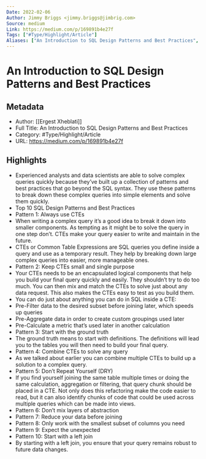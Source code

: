 ```yaml
---
Date: 2022-02-06
Author: Jimmy Briggs <jimmy.briggs@jimbrig.com>
Source: medium
Link: https://medium.com/p/169891b4e27f
Tags: ["#Type/Highlight/Article"]
Aliases: ["An Introduction to SQL Design Patterns and Best Practices", "An Introduction to SQL Design Patterns and Best Practices"]
---
```

# An Introduction to SQL Design Patterns and Best Practices

## Metadata
- Author: [[Ergest Xheblati]]
- Full Title: An Introduction to SQL Design Patterns and Best Practices
- Category: #Type/Highlight/Article
- URL: https://medium.com/p/169891b4e27f

## Highlights
- Experienced analysts and data scientists are able to solve complex queries quickly because they’ve built up a collection of patterns and best practices that go beyond the SQL syntax. They use these patterns to break down these complex queries into simple elements and solve them quickly.
- Top 10 SQL Design Patterns and Best Practices
- Pattern 1: Always use CTEs
- When writing a complex query it’s a good idea to break it down into smaller components. As tempting as it might be to solve the query in one step don’t. CTEs make your query easier to write and maintain in the future.
- CTEs or Common Table Expressions are SQL queries you define inside a query and use as a temporary result. They help by breaking down large complex queries into easier, more manageable ones.
- Pattern 2: Keep CTEs small and single purpose
- Your CTEs needs to be an encapsulated logical components that help you build your final query quickly and easily. They shouldn’t try to do too much. You can then mix and match the CTEs to solve just about any data request. This also makes the CTEs easy to test as you build them.
- You can do just about anything you can do in SQL inside a CTE:
- Pre-Filter data to the desired subset before joining later, which speeds up queries
- Pre-Aggregate data in order to create custom groupings used later
- Pre-Calculate a metric that’s used later in another calculation
- Pattern 3: Start with the ground truth
- The ground truth means to start with definitions. The definitions will lead you to the tables you will then need to build your final query.
- Pattern 4: Combine CTEs to solve any query
- As we talked about earlier you can combine multiple CTEs to build up a solution to a complex query.
- Pattern 5: Don’t Repeat Yourself (DRY)
- If you find yourself joining the same table multiple times or doing the same calculation, aggregation or filtering, that query chunk should be placed in a CTE. Not only does this refactoring make the code easier to read, but it can also identify chunks of code that could be used across multiple queries which can be made into views.
- Pattern 6: Don’t mix layers of abstraction
- Pattern 7: Reduce your data before joining
- Pattern 8: Only work with the smallest subset of columns you need
- Pattern 9: Expect the unexpected
- Pattern 10: Start with a left join
- By starting with a left join, you ensure that your query remains robust to future data changes.
